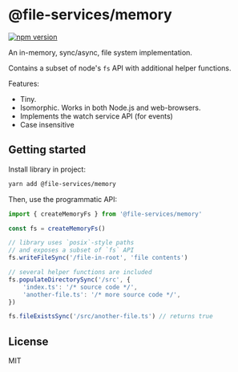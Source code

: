 # @file-services/memory
[![npm version](https://img.shields.io/npm/v/@file-services/memory.svg)](https://www.npmjs.com/package/@file-services/memory)

An in-memory, sync/async, file system implementation.

Contains a subset of node's `fs` API with additional helper functions.

Features:
- Tiny.
- Isomorphic. Works in both Node.js and web-browsers.
- Implements the watch service API (for events)
- Case insensitive

## Getting started

Install library in project:
```sh
yarn add @file-services/memory
```

Then, use the programmatic API:
```ts
import { createMemoryFs } from '@file-services/memory'

const fs = createMemoryFs()

// library uses `posix`-style paths
// and exposes a subset of `fs` API
fs.writeFileSync('/file-in-root', 'file contents')

// several helper functions are included
fs.populateDirectorySync('/src', {
    'index.ts': '/* source code */',
    'another-file.ts': '/* more source code */',
})

fs.fileExistsSync('/src/another-file.ts') // returns true
```

## License

MIT
